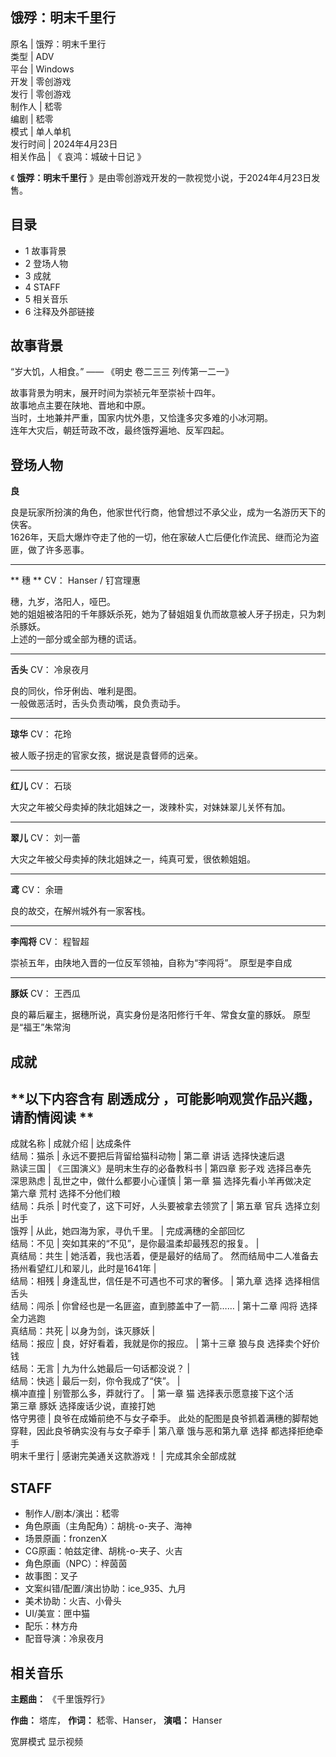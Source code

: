 饿殍：明末千里行  
---  
原名  |  饿殍：明末千里行   
类型  |  ADV   
平台  |  Windows   
开发  |  零创游戏   
发行  |  零创游戏   
制作人  |  嵇零   
编剧  |  嵇零   
模式  |  单人单机   
发行时间  |  2024年4月23日   
相关作品  |  《  哀鸿：城破十日记  》   
  
《 **饿殍：明末千里行** 》是由零创游戏开发的一款视觉小说，于2024年4月23日发售。

##  目录

  * 1  故事背景 
  * 2  登场人物 
  * 3  成就 
  * 4  STAFF 
  * 5  相关音乐 
  * 6  注释及外部链接 

##  故事背景

“岁大饥，人相食。” —— 《明史 卷二三三 列传第一二一》  
  
故事背景为明末，展开时间为崇祯元年至崇祯十四年。  
故事地点主要在陕地、晋地和中原。  
当时，土地兼并严重，国家内忧外患，又恰逢多灾多难的小冰河期。  
连年大灾后，朝廷苛政不改，最终饿殍遍地、反军四起。

##  登场人物

**良**

良是玩家所扮演的角色，他家世代行商，他曾想过不承父业，成为一名游历天下的侠客。  
1626年，天启大爆炸夺走了他的一切，他在家破人亡后便化作流民、继而沦为盗匪，做了许多恶事。

* * *

** 穗  ** CV：  Hanser  /  钉宫理惠

穗，九岁，洛阳人，哑巴。  
她的姐姐被洛阳的千年豚妖杀死，她为了替姐姐复仇而故意被人牙子拐走，只为刺杀豚妖。  
上述的一部分或全部为穗的谎话。

* * *

**舌头** CV：  冷泉夜月

良的同伙，伶牙俐齿、唯利是图。  
一般做恶活时，舌头负责动嘴，良负责动手。

* * *

**琼华** CV：  花玲

被人贩子拐走的官家女孩，据说是袁督师的远亲。

* * *

**红儿** CV：  石琰

大灾之年被父母卖掉的陕北姐妹之一，泼辣朴实，对妹妹翠儿关怀有加。

* * *

**翠儿** CV：  刘一蕾

大灾之年被父母卖掉的陕北姐妹之一，纯真可爱，很依赖姐姐。

* * *

**鸢** CV：  余珊

良的故交，在解州城外有一家客栈。

* * *

**李闯将** CV：  程智超

崇祯五年，由陕地入晋的一位反军领袖，自称为“李闯将”。  原型是李自成

* * *

**豚妖** CV：  王西瓜

良的幕后雇主，据穗所说，真实身份是洛阳修行千年、常食女童的豚妖。  原型是“福王”朱常洵

##  成就

**以下内容含有 剧透成分  ，可能影响观赏作品兴趣，请酌情阅读 **  
---  
成就名称  |  成就介绍  |  达成条件   
结局：猫杀  |  永远不要把后背留给猫科动物  |  第二章 讲话 选择快速后退   
熟读三国  |  《三国演义》是明末生存的必备教科书  |  第四章 影子戏 选择吕奉先   
深思熟虑  |  乱世之中，做什么都要小心谨慎  |  第一章 猫 选择先看小羊再做决定   
第六章 荒村 选择不分他们粮  
结局：兵杀  |  时代变了，这下可好，人头要被拿去领赏了  |  第五章 官兵 选择立刻出手   
饿殍  |  从此，她四海为家，寻仇千里。  |  完成满穗的全部回忆   
结局：不见  |  突如其来的“不见”，是你最温柔却最残忍的报复。  |   
真结局：共生  |  她活着，我也活着，便是最好的结局了。  然而结局中二人准备去扬州看望红儿和翠儿，此时是1641年  |   
结局：相残  |  身逢乱世，信任是不可遇也不可求的奢侈。  |  第九章 选择 选择相信舌头   
结局：闯杀  |  你曾经也是一名匪盗，直到膝盖中了一箭……  |  第十二章 闯将 选择全力逃跑   
真结局：共死  |  以身为剑，诛灭豚妖  |   
结局：报应  |  良，好好看着，我就是你的报应。  |  第十三章 狼与良 选择卖个好价钱   
结局：无言  |  九为什么她最后一句话都没说？  |   
结局：快逃  |  最后一刻，你令我成了“侠”。  |   
横冲直撞  |  别管那么多，莽就行了。  |  第一章 猫 选择表示愿意接下这个活   
第三章 豚妖 选择废话少说，直接打她  
恪守男德  |  良爷在成婚前绝不与女子牵手。  此处的配图是良爷抓着满穗的脚帮她穿鞋，因此良爷确实没有与女子牵手  |  第八章 饿与恶和第九章 选择 都选择拒绝牵手   
明末千里行  |  感谢完美通关这款游戏！  |  完成其余全部成就   
  
##  STAFF

  * 制作人/剧本/演出：嵇零 
  * 角色原画（主角配角）：胡桃-o-夹子、海神 
  * 场景原画：fronzenX 
  * CG原画：帕兹定律、胡桃-o-夹子、火吉 
  * 角色原画（NPC）：梓茵茵 
  * 故事图：叉子 
  * 文案纠错/配置/演出协助：ice_935、九月 
  * 美术协助：火吉、小骨头 
  * UI/美宣：匣中猫 
  * 配乐：林方舟 
  * 配音导演：冷泉夜月 

##  相关音乐

**主题曲：** 《千里饿殍行》

**作曲：** 塔库， **作词：** 嵇零、Hanser， **演唱：** Hanser

宽屏模式  显示视频